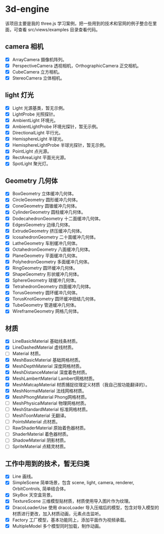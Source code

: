 # 3d-engine
该项目主要是我的 three.js 学习案例，把一些用到的技术和官网的例子整合在里面，可查看 src/views/examples 目录查看代码。
## camera 相机
- [x] ArrayCamera 摄像机阵列。
- [x] PerspectiveCamera 透视相机，OrthographicCamera 正交相机。
- [x] CubeCamera 立方相机。
- [x] StereoCamera 立体相机。
## light 灯光
- [x] Light 光源基类，暂无示例。
- [x] LightProbe 光照探针。
- [x] AmbientLight 环境光。
- [x] AmbientLightProbe 环境光探针，暂无示例。
- [x] DirectionalLight 平行光。
- [x] HemisphereLight 半球光。
- [x] HemisphereLightProbe 半球光探针，暂无示例。
- [x] PointLight 点光源。
- [x] RectAreaLight 平面光光源。
- [x] SpotLight 聚光灯。
## Geometry 几何体
- [x] BoxGeometry 立体缓冲几何体。
- [x] CircleGeometry 圆形缓冲几何体。
- [x] ConeGeometry 圆锥缓冲几何体。
- [x] CylinderGeometry 圆柱缓冲几何体。
- [x] DodecahedronGeometry 十二面缓冲几何体。
- [x] EdgesGeometry 边缘几何体。
- [x] ExtrudeGeometry 挤压缓冲几何体。
- [x] IcosahedronGeometry 二十面缓冲几何体。
- [x] LatheGeometry 车削缓冲几何体。
- [x] OctahedronGeometry 八面缓冲几何体。
- [x] PlaneGeometry 平面缓冲几何体。
- [x] PolyhedronGeometry 多面缓冲几何体。
- [x] RingGeometry 圆环缓冲几何体。
- [x] ShapeGeometry 形状缓冲几何体。
- [x] SphereGeometry 球缓冲几何体。
- [x] TetrahedronGeometry 四面缓冲几何体。
- [x] TorusGeometry 圆环缓冲几何体。
- [x] TorusKnotGeometry 圆环缓冲扭结几何体。
- [x] TubeGeometry 管道缓冲几何体。
- [x] WireframeGeometry 网格几何体。
## 材质
- [x] LineBasicMaterial 基础线条材质。
- [x] LineDashedMaterial 虚线材质。
- [ ] Material 材质。
- [x] MeshBasicMaterial 基础网格材质。
- [x] MeshDepthMaterial 深度网格材质。
- [x] MeshDistanceMaterial 深度着色材质。
- [x] MeshLambertMaterial Lambert网格材质。
- [x] MeshMatcapMaterial 材质捕捉纹理定义材质（我自己按功能翻译的）。
- [x] MeshNormalMaterial 法线网格材质。
- [x] MeshPhongMaterial Phong网格材质。
- [ ] MeshPhysicalMaterial 物理网格材质。
- [ ] MeshStandardMaterial 标准网格材质。
- [ ] MeshToonMaterial 无翻译。
- [ ] PointsMaterial 点材质。
- [ ] RawShaderMaterial 原始着色器材质。
- [ ] ShaderMaterial 着色器材质。
- [ ] ShadowMaterial 阴影材质。
- [ ] SpriteMaterial 点精灵材质。
## 工作中用到的技术，暂无归类
- [x] Line 画线。
- [x] SimpleScene 简单场景，包含 scene, light, camera, renderer, OrbitControls, 简单结合体。
- [x] SkyBox 天空盒背景。
- [x] TextureScene 三维模型贴材质，材质使用导入图片作为纹理。
- [x] DracoLoaderUse 使用 dracoLoader 导入压缩后的模型，包含对导入模型的材质进行更改，加入材质动画，元素点击监听。
- [x] Factory 工厂模型，基本功能同上，添加平面作为视频承载。
- [x] MultipleModel 多个模型同时加载，制作动画。
